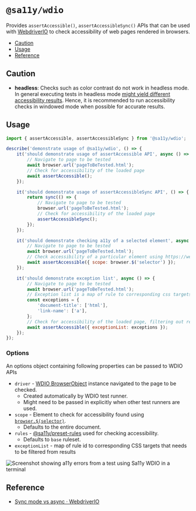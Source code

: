 # `@sa11y/wdio`

Provides `assertAccessible()`, `assertAccessibleSync()` APIs that can be used with [WebdriverIO](https://webdriver.io/) to check accessibility of web pages rendered in browsers.

<!-- START doctoc generated TOC please keep comment here to allow auto update -->
<!-- DON'T EDIT THIS SECTION, INSTEAD RE-RUN doctoc TO UPDATE -->

- [Caution](#caution)
- [Usage](#usage)
- [Reference](#reference)

<!-- END doctoc generated TOC please keep comment here to allow auto update -->

## Caution

-   **headless**: Checks such as color contrast do not work in headless mode. In general executing tests in headless mode [might yield different accessibility results](https://github.com/dequelabs/axe-core/issues/2088). Hence, it is recommended to run accessibility checks in windowed mode when possible for accurate results.

## Usage

```javascript
import { assertAccessible, assertAccessibleSync } from '@sa11y/wdio';

describe('demonstrate usage of @sa11y/wdio', () => {
    it('should demonstrate usage of assertAccessible API', async () => {
        // Navigate to page to be tested
        await browser.url('pageToBeTested.html');
        // Check for accessibility of the loaded page
        await assertAccessible();
    });

    it('should demonstrate usage of assertAccessibleSync API', () => {
        return sync(() => {
            // Navigate to page to be tested
            browser.url('pageToBeTested.html');
            // Check for accessibility of the loaded page
            assertAccessibleSync();
        });
    });

    it('should demonstrate checking a11y of a selected element', async () => {
        // Navigate to page to be tested
        await browser.url('pageToBeTested.html');
        // Check accessibility of a particular element using https://webdriver.io/docs/selectors
        await assertAccessible({ scope: browser.$('selector') });
    });

    it('should demonstrate exception list', async () => {
        // Navigate to page to be tested
        await browser.url('pageToBeTested.html');
        // Exception list is a map of rule to corresponding css targets that needs to be filtered from a11y results
        const exceptions = {
            'document-title': ['html'],
            'link-name': ['a'],
        };
        // Check for accessibility of the loaded page, filtering out results from given exception list
        await assertAccessible({ exceptionList: exceptions });
    });
});
```
### Options
An options object containing following properties can be passed to WDIO APIs
* `driver` - [WDIO BrowserObject](https://webdriver.io/docs/browserobject/) instance navigated to the page to be checked.
  * Created automatically by WDIO test runner.
  * Might need to be passed in explicitly when other test runners are used.
* `scope` - Element to check for accessibility found using [`browser.$(selector)`](https://webdriver.io/docs/selectors).
  * Defaults to the entire document.
* `rules` - [@sa11y/preset-rules](https://github.com/salesforce/sa11y/blob/master/packages/preset-rules/README.md) used for checking accessibility.
  * Defaults to `base` ruleset.
* `exceptionList` - map of rule id to corresponding CSS targets that needs to be filtered from results

![Screenshot showing a11y errors from a test using Sa11y WDIO in a terminal](https://github.com/salesforce/sa11y/blob/media/screenshot/wdio.png?raw=true)

## Reference

-   [Sync mode vs async · WebdriverIO](https://webdriver.io/docs/sync-vs-async.html)
